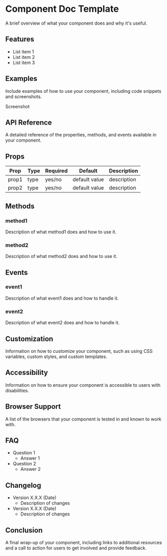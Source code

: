 # Component Doc Template

A brief overview of what your component does and why it's useful.

## Features

- List item 1
- List item 2
- List item 3

## Examples

Include examples of how to use your component, including code snippets and screenshots.

Screenshot

## API Reference

A detailed reference of the properties, methods, and events available in your component.

## Props

| Prop  | Type | Required | Default       | Description |
|-------|------|----------|---------------|-------------|
| prop1 | type | yes/no   | default value | description |
| prop2 | type | yes/no   | default value | description |

## Methods

### method1

Description of what method1 does and how to use it.

### method2

Description of what method2 does and how to use it.

## Events

### event1

Description of what event1 does and how to handle it.

### event2

Description of what event2 does and how to handle it.

## Customization

Information on how to customize your component, such as using CSS variables, custom styles, and custom templates.

## Accessibility

Information on how to ensure your component is accessible to users with disabilities.

## Browser Support

A list of the browsers that your component is tested in and known to work with.

## FAQ

- Question 1
  - Answer 1
- Question 2
  - Answer 2

## Changelog

- Version X.X.X (Date)
  - Description of changes
- Version X.X.X (Date)
  - Description of changes

## Conclusion

A final wrap-up of your component, including links to additional resources and a call to action for users to get
involved and provide feedback.
